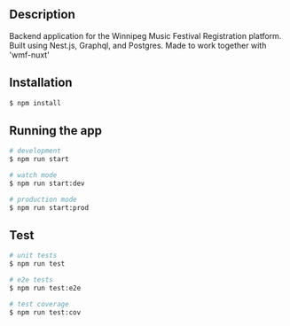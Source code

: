 ## Description
Backend application for the Winnipeg Music Festival Registration platform.  Built using Nest.js, Graphql, and Postgres.  Made to work together with 'wmf-nuxt'

## Installation

```bash
$ npm install
```

## Running the app

```bash
# development
$ npm run start

# watch mode
$ npm run start:dev

# production mode
$ npm run start:prod
```

## Test

```bash
# unit tests
$ npm run test

# e2e tests
$ npm run test:e2e

# test coverage
$ npm run test:cov
```
